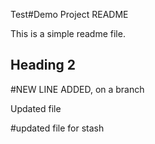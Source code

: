 Test#Demo Project README

This is a simple readme file.

## Heading 2

#NEW LINE ADDED, on a branch

Updated file

#updated file for stash